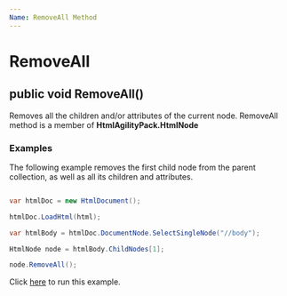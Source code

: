 ```yaml
---
Name: RemoveAll Method
---
```


# RemoveAll

## public void RemoveAll() 

Removes all the children and/or attributes of the current node. RemoveAll method is a member of **HtmlAgilityPack.HtmlNode**

### Examples

The following example removes the first child node from the parent collection, as well as all its children and attributes.

```csharp

var htmlDoc = new HtmlDocument();

htmlDoc.LoadHtml(html);

var htmlBody = htmlDoc.DocumentNode.SelectSingleNode("//body");

HtmlNode node = htmlBody.ChildNodes[1];

node.RemoveAll();

```

Click [here](https://dotnetfiddle.net/LFexCy) to run this example.
